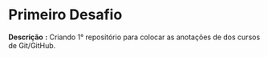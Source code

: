 # Primeiro Desafio

**Descrição** **:** Criando 1° repositório para colocar as anotações de dos cursos de Git/GitHub.
